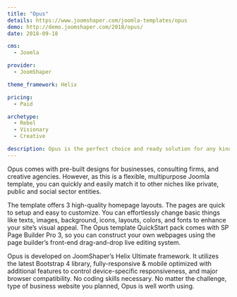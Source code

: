 ```yaml
---
title: "Opus"
details: https://www.joomshaper.com/joomla-templates/opus
demo: http://demo.joomshaper.com/2018/opus/
date: 2018-09-18

cms: 
  - Joomla

provider:
  - JoomShaper

theme_framework: Helix

pricing:
  - Paid

archetype:
  - Rebel
  - Visionary
  - Creative

description: Opus is the perfect choice and ready solution for any kind of creative agency or business website. 
---
```


Opus comes with pre-built designs for businesses, consulting firms, and creative agencies. However, as this is a flexible, multipurpose Joomla template, you can quickly and easily match it to other niches like private, public and social sector entities.

The template offers 3 high-quality homepage layouts. The pages are quick to setup and easy to customize. You can effortlessly change basic things like texts, images, background, icons, layouts, colors, and fonts to enhance your site’s visual appeal. The Opus template QuickStart pack comes with SP Page Builder Pro 3, so you can construct your own webpages using the page builder’s front-end drag-and-drop live editing system.

Opus is developed on JoomShaper’s Helix Ultimate framework. It utilizes the latest Bootstrap 4 library, fully-responsive & mobile optimized with additional features to control device-specific responsiveness, and major browser compatibility. No coding skills necessary. No matter the challenge, type of business website you planned, Opus is well worth using.

